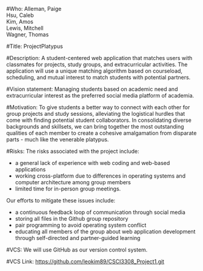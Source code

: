 #Who:
Alleman, Paige  
Hsu, Caleb  
Kim, Amos  
Lewis, Mitchell  
Wagner, Thomas  


#Title: 
ProjectPlatypus

#Description: 
A student-centered web application that matches users with classmates for projects, study groups, and extracurricular activities. The application will use a unique matching algorithm based on courseload, scheduling, and mutual interest to match students with potential partners.

#Vision statement: 
Managing students based on academic need and extracurricular interest as the preferred social media platform of academia. 

#Motivation: 
To give students a better way to connect with each other for group projects and study sessions, alleviating the logistical hurdles that come with finding potential student collaborators. In consolidating diverse backgrounds and skillsets, we can bring together the most outstanding qualities of each member to create a cohesive amalgamation from disparate parts - much like the venerable platypus.

#Risks: 
The risks associated with the project include:
  * a general lack of experience with web coding and web-based applications
  * working cross-platform due to differences in operating systems and computer architecture among group members 
  * limited time for in-person group meetings. 

Our efforts to mitigate these issues include:  
  * a continuous feedback loop of communication through social media
  * storing all files in the Github group repository 
  * pair programming to avoid operating system conflict
  * educating all members of the group about web application development through self-directed and partner-guided learning

#VCS: 
We will use GitHub as our version control system.

#VCS Link: 
https://github.com/leokim89/CSCI3308_Project1.git 

